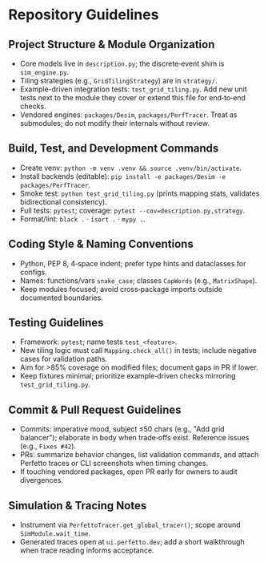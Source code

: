 # Repository Guidelines

## Project Structure & Module Organization
- Core models live in `description.py`; the discrete‑event shim is `sim_engine.py`.
- Tiling strategies (e.g., `GridTilingStrategy`) are in `strategy/`.
- Example-driven integration tests: `test_grid_tiling.py`. Add new unit tests next to the module they cover or extend this file for end‑to‑end checks.
- Vendored engines: `packages/Desim`, `packages/PerfTracer`. Treat as submodules; do not modify their internals without review.

## Build, Test, and Development Commands
- Create venv: `python -m venv .venv && source .venv/bin/activate`.
- Install backends (editable): `pip install -e packages/Desim -e packages/PerfTracer`.
- Smoke test: `python test_grid_tiling.py` (prints mapping stats, validates bidirectional consistency).
- Full tests: `pytest`; coverage: `pytest --cov=description.py,strategy`.
- Format/lint: `black .` · `isort .` · `mypy .`.

## Coding Style & Naming Conventions
- Python, PEP 8, 4‑space indent; prefer type hints and dataclasses for configs.
- Names: functions/vars `snake_case`; classes `CapWords` (e.g., `MatrixShape`).
- Keep modules focused; avoid cross‑package imports outside documented boundaries.

## Testing Guidelines
- Framework: `pytest`; name tests `test_<feature>`.
- New tiling logic must call `Mapping.check_all()` in tests; include negative cases for validation paths.
- Aim for >85% coverage on modified files; document gaps in PR if lower.
- Keep fixtures minimal; prioritize example‑driven checks mirroring `test_grid_tiling.py`.

## Commit & Pull Request Guidelines
- Commits: imperative mood, subject ≤50 chars (e.g., "Add grid balancer"); elaborate in body when trade‑offs exist. Reference issues (e.g., `Fixes #42`).
- PRs: summarize behavior changes, list validation commands, and attach Perfetto traces or CLI screenshots when timing changes.
- If touching vendored packages, open PR early for owners to audit divergences.

## Simulation & Tracing Notes
- Instrument via `PerfettoTracer.get_global_tracer()`; scope around `SimModule.wait_time`.
- Generated traces open at `ui.perfetto.dev`; add a short walkthrough when trace reading informs acceptance.
